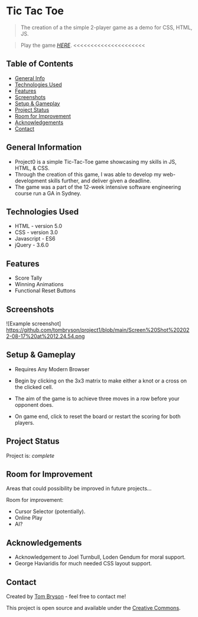 # Tic Tac Toe
> The creation of a the simple 2-player game as a demo for CSS, HTML, JS.

> Play the game [_HERE_](https://tombryson.github.io/project0/). <<<<<<<<<<<<<<<<<<<<<

## Table of Contents
* [General Info](#general-information)
* [Technologies Used](#technologies-used)
* [Features](#features)
* [Screenshots](#screenshots)
* [Setup & Gameplay](#setup--gameplay)
* [Project Status](#project-status)
* [Room for Improvement](#room-for-improvement)
* [Acknowledgements](#acknowledgements)
* [Contact](#contact)


## General Information
- Project0 is a simple Tic-Tac-Toe game showcasing my skills in JS, HTML, & CSS. 
- Through the creation of this game, I was able to develop my web-development skills further, and deliver given a deadline.
- The game was a part of the 12-week intensive software engineering course run a GA in Sydney.


## Technologies Used
- HTML - version 5.0
- CSS - version 3.0
- Javascript - ES6
- jQuery - 3.6.0


## Features
- Score Tally
- Winning Animations
- Functional Reset Buttons


## Screenshots
![Example screenshot]
https://github.com/tombryson/project1/blob/main/Screen%20Shot%202022-08-17%20at%2012.24.54.png

## Setup & Gameplay

- Requires Any Modern Browser

- Begin by clicking on the 3x3 matrix to make either a knot or a cross on the clicked cell.
- The aim of the game is to achieve three moves in a row before your opponent does.
- On game end, click to reset the board or restart the scoring for both players.


## Project Status
Project is: _complete_


## Room for Improvement
Areas that could possibility be improved in future projects...

Room for improvement:
- Cursor Selector (potentially).
- Online Play
- AI?


## Acknowledgements
- Acknowledgement to Joel Turnbull, Loden Gendum for moral support.
- George Haviaridis for much needed CSS layout support.


## Contact
Created by [Tom Bryson](thomas.bryson@outlook.com) - feel free to contact me!


This project is open source and available under the [Creative Commons](cc).
